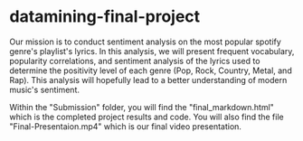 # datamining-final-project

Our mission is to conduct sentiment analysis on the most popular spotify genre's playlist's lyrics. In this analysis, we will present frequent vocabulary, popularity correlations, and sentiment analysis of the lyrics used to determine the positivity level of each genre (Pop, Rock, Country, Metal, and Rap). This analysis will hopefully lead to a better understanding of modern music's sentiment.

Within the "Submission" folder, you will find the "final_markdown.html" which is the completed project results and code. You will also find the file "Final-Presentaion.mp4" which is our final video presentation.
